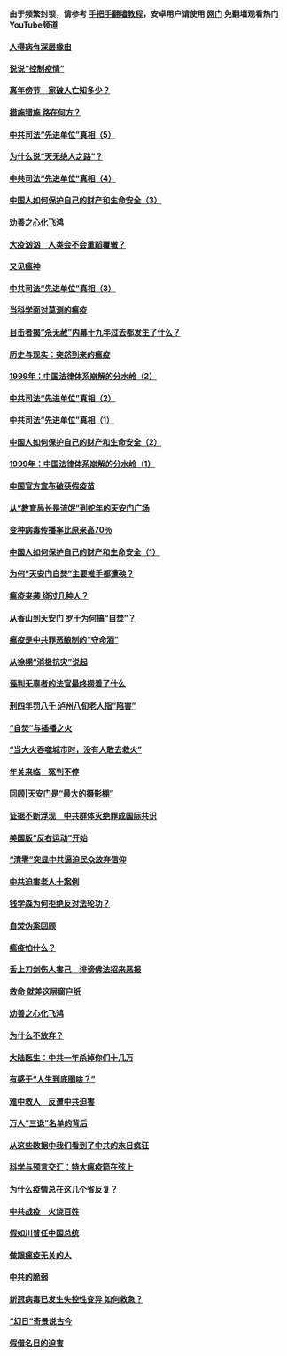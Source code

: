 #### 由于频繁封锁，请参考 [手把手翻墙教程](https://github.com/gfw-breaker/guides/wiki/)，安卓用户请使用 [网门](https://github.com/gfw-breaker/nogfw/blob/master/dl.md?t=02171900) 免翻墙观看热门YouTube频道 

#### [人得病有深层缘由](../pages/19/420864.md?t=02171900) 

#### [说说“控制疫情”](../pages/19/420831.md?t=02171900) 

#### [离年傍节　家破人亡知多少？](../pages/19/420563.md?t=02171900) 

#### [措施错施  路在何方？](../pages/19/420076.md?t=02171900) 

#### [中共司法“先进单位”真相（5）](../pages/19/419453.md?t=02171900) 

#### [为什么说“天无绝人之路”？](../pages/19/419618.md?t=02171900) 

#### [中共司法“先进单位”真相（4）](../pages/19/419452.md?t=02171900) 

#### [中国人如何保护自己的财产和生命安全（3）](../pages/19/419405.md?t=02171900) 

#### [劝善之心化飞鸿](../pages/19/418758.md?t=02171900) 

#### [大疫汹汹　人类会不会重蹈覆辙？](../pages/19/419691.md?t=02171900) 

#### [又见瘟神](../pages/19/419225.md?t=02171900) 

#### [中共司法“先进单位”真相（3）](../pages/19/419451.md?t=02171900) 

#### [当科学面对莫测的瘟疫](../pages/19/419625.md?t=02171900) 

#### [目击者揭“杀无赦”内幕十九年过去都发生了什么？](../pages/19/419617.md?t=02171900) 

#### [历史与现实：突然到来的瘟疫](../pages/19/419619.md?t=02171900) 

#### [1999年：中国法律体系崩解的分水岭（2）](../pages/19/419455.md?t=02171900) 

#### [中共司法“先进单位”真相（2）](../pages/19/419450.md?t=02171900) 

#### [中共司法“先进单位”真相（1）](../pages/19/419449.md?t=02171900) 

#### [中国人如何保护自己的财产和生命安全（2）](../pages/19/419404.md?t=02171900) 

#### [1999年：中国法律体系崩解的分水岭（1）](../pages/19/419454.md?t=02171900) 

#### [中国官方宣布破获假疫苗](../pages/19/419504.md?t=02171900) 

#### [从“教育局长是流氓”到蛇年的天安门广场](../pages/19/419470.md?t=02171900) 

#### [变种病毒传播率比原来高70％](../pages/19/419456.md?t=02171900) 

#### [中国人如何保护自己的财产和生命安全（1）](../pages/19/419403.md?t=02171900) 

#### [为何“天安门自焚”主要推手都遭殃？](../pages/19/419348.md?t=02171900) 

#### [瘟疫来袭 绕过几种人？](../pages/19/419349.md?t=02171900) 

#### [从香山到天安门 罗干为何搞“自焚”？](../pages/19/419270.md?t=02171900) 

#### [瘟疫是中共罪恶酿制的“夺命酒”](../pages/19/419223.md?t=02171900) 

#### [从徐栩“消极抗灾”说起](../pages/19/419224.md?t=02171900) 

#### [诬判无辜者的法官最终捞着了什么](../pages/19/419268.md?t=02171900) 

#### [刑四年罚八千 泸州八旬老人指“陷害”](../pages/19/419232.md?t=02171900) 

#### [“自焚”与插播之火](../pages/19/419226.md?t=02171900) 

#### [“当大火吞噬城市时，没有人敢去救火”](../pages/19/419077.md?t=02171900) 

#### [年关来临　冤判不停](../pages/19/419093.md?t=02171900) 

#### [回顾|天安门是“最大的摄影棚”](../pages/19/380866.md?t=02171900) 

#### [证据不断浮现　中共群体灭绝罪成国际共识](../pages/19/419031.md?t=02171900) 

#### [美国版“反右运动”开始](../pages/19/419030.md?t=02171900) 

#### [“清零”突显中共逼迫民众放弃信仰](../pages/19/418995.md?t=02171900) 

#### [中共迫害老人十案例](../pages/19/418831.md?t=02171900) 

#### [钱学森为何拒绝反对法轮功？](../pages/19/418905.md?t=02171900) 

#### [自焚伪案回顾](../pages/19/418799.md?t=02171900) 

#### [瘟疫怕什么？](../pages/19/418800.md?t=02171900) 

#### [舌上刀剑伤人害己　诽谤佛法招来恶报](../pages/19/418731.md?t=02171900) 

#### [救命 就差这层窗户纸](../pages/19/418706.md?t=02171900) 

#### [劝善之心化飞鸿](../pages/19/416766.md?t=02171900) 

#### [为什么不放弃？](../pages/19/418691.md?t=02171900) 

#### [大陆医生：中共一年杀掉你们十几万](../pages/19/418670.md?t=02171900) 

#### [有感于“人生到底图啥？”](../pages/19/418624.md?t=02171900) 

#### [难中救人　反遭中共迫害](../pages/19/418414.md?t=02171900) 

#### [万人“三退”名单的背后](../pages/19/418505.md?t=02171900) 

#### [从这些数据中我们看到了中共的末日疯狂](../pages/19/418420.md?t=02171900) 

#### [科学与预言交汇：特大瘟疫箭在弦上](../pages/19/418266.md?t=02171900) 

#### [为什么疫情总在这几个省反复？](../pages/19/418219.md?t=02171900) 

#### [中共战疫　火烧百姓](../pages/19/418220.md?t=02171900) 

#### [假如川普任中国总统](../pages/19/418174.md?t=02171900) 

#### [做跟瘟疫无关的人](../pages/19/418171.md?t=02171900) 

#### [中共的脆弱](../pages/19/418196.md?t=02171900) 

#### [新冠病毒已发生失控性变异 如何救急？](../pages/19/418032.md?t=02171900) 

#### [“幻日”奇景说古今](../pages/19/418033.md?t=02171900) 

#### [假借名目的迫害](../pages/19/418055.md?t=02171900) 

